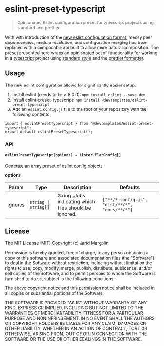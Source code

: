 # eslint-preset-typescript

> Opinionated Eslint configuration preset for typescript projects using standard and prettier

With with introduction of the [new eslint configuration format](https://eslint.org/docs/latest/use/configure/configuration-files-new), messy peer dependencies, module resolution, and configuration merging has been replaced with a composable api built to allow more natural composition. The preset presented here wraps an opinionated set of functionality for working in a [typescript](https://www.typescriptlang.org/) project using [standard style](https://standardjs.com/) and the [prettier formatter](https://prettier.io/).

## Usage

The new eslint configuration allows for significantly easier setup.

1. Install eslint (needs to be > 8.0.0): `npm install eslint --save-dev`
2. Install eslint-preset-typescript: `npm install @devtemplates/eslint-preset-typescript`
3. Add an `eslint.config.js` file to the root of your repository with the following contents:

```
import { eslintPresetTypescript } from "@devtemplates/eslint-preset-typescript";
export default eslintPresetTypescript();
```

### API

#### `eslintPresetTypescript(options) ⇒ Linter.FlatConfig[]`

Generate an array preset of eslint config objects.

**options**

| Param   | Type                 | Description                                            | Defaults                                       |
| ------- | -------------------- | ------------------------------------------------------ | ---------------------------------------------- |
| ignores | `string \| string[]` | String globs indicating which files should be ignored. | `["**/*.config.js", "dist/**/*", "docs/**/*"]` |

## License

The MIT License (MIT) Copyright (c) Jarid Margolin

Permission is hereby granted, free of charge, to any person obtaining a copy of this software and associated documentation files (the "Software"), to deal in the Software without restriction, including without limitation the rights to use, copy, modify, merge, publish, distribute, sublicense, and/or sell copies of the Software, and to permit persons to whom the Software is furnished to do so, subject to the following conditions:

The above copyright notice and this permission notice shall be included in all copies or substantial portions of the Software.

THE SOFTWARE IS PROVIDED "AS IS", WITHOUT WARRANTY OF ANY KIND, EXPRESS OR IMPLIED, INCLUDING BUT NOT LIMITED TO THE WARRANTIES OF MERCHANTABILITY, FITNESS FOR A PARTICULAR PURPOSE AND NONINFRINGEMENT. IN NO EVENT SHALL THE AUTHORS OR COPYRIGHT HOLDERS BE LIABLE FOR ANY CLAIM, DAMAGES OR OTHER LIABILITY, WHETHER IN AN ACTION OF CONTRACT, TORT OR OTHERWISE, ARISING FROM, OUT OF OR IN CONNECTION WITH THE SOFTWARE OR THE USE OR OTHER DEALINGS IN THE SOFTWARE.
